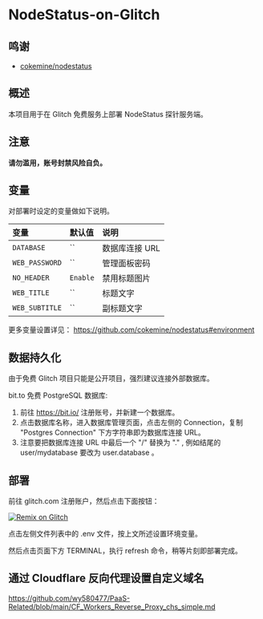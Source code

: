 # NodeStatus-on-Glitch

## 鸣谢

- [cokemine/nodestatus](https://github.com/cokemine/nodestatus)

## 概述

本项目用于在 Glitch 免费服务上部署 NodeStatus 探针服务端。

## 注意

 **请勿滥用，账号封禁风险自负。**
 
## 变量

对部署时设定的变量做如下说明。

| 变量 | 默认值 | 说明 |
| :--- | :--- | :--- |
| `DATABASE` | `` | 数据库连接 URL |
| `WEB_PASSWORD` | `` | 管理面板密码 |
| `NO_HEADER` | `Enable` | 禁用标题图片 |
| `WEB_TITLE` | `` | 标题文字 |
| `WEB_SUBTITLE` | `` | 副标题文字 |

更多变量设置详见： https://github.com/cokemine/nodestatus#environment

## 数据持久化

由于免费 Glitch 项目只能是公开项目，强烈建议连接外部数据库。

bit.to 免费 PostgreSQL 数据库:

1. 前往 https://bit.io/ 注册账号，并新建一个数据库。
2. 点击数据库名称，进入数据库管理页面，点击左侧的 Connection，复制 "Postgres Connection" 下方字符串即为数据库连接 URL。
3. 注意要把数据库连接 URL 中最后一个 "/" 替换为 "." , 例如结尾的 user/mydatabase 要改为 user.database 。

## 部署

前往 glitch.com 注册账户，然后点击下面按钮：

[![Remix on Glitch](https://cdn.glitch.com/2703baf2-b643-4da7-ab91-7ee2a2d00b5b%2Fremix-button.svg)](https://glitch.com/edit/#!/import/github/wy580477/NodeStatus-on-Glitch)

点击左侧文件列表中的 .env 文件，按上文所述设置环境变量。

然后点击页面下方 TERMINAL，执行 refresh 命令，稍等片刻即部署完成。

## 通过 Cloudflare 反向代理设置自定义域名

https://github.com/wy580477/PaaS-Related/blob/main/CF_Workers_Reverse_Proxy_chs_simple.md
